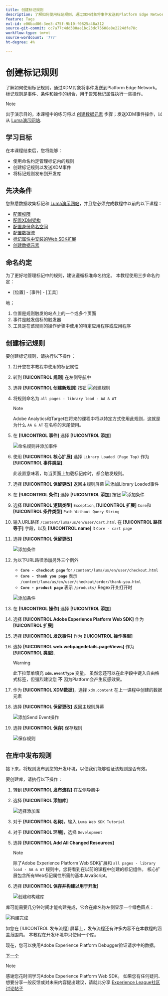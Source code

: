 ```yaml
---
title: 创建标记规则
description: 了解如何使用标记规则，通过XDM对象将事件发送到Platform Edge Network。 本课程是“使用Web SDK实施Adobe Experience Cloud”教程的一部分。
feature: Tags
exl-id: e06bad06-3ee3-475f-9b10-f0825a48a312
source-git-commit: cc7a77c4dd380ae1bc23dc75608e8e2224dfe78c
workflow-type: tm+mt
source-wordcount: '777'
ht-degree: 4%

---
```


# 创建标记规则

了解如何使用标记规则，通过XDM对象将事件发送到Platform Edge Network。 标记规则是事件、条件和操作的组合，用于告知标记属性执行一些操作。

>[!NOTE]
>
> 出于演示目的，本课程中的练习将以 [创建数据元素](create-data-elements.md) 步骤；发送XDM事件操作，以从 [Luma演示网站](https://luma.enablementadobe.com/content/luma/us/en.html).


## 学习目标

在本课程结束后，您将能够：

* 使用命名约定管理标记内的规则
* 创建标记规则以发送XDM事件
* 将标记规则发布到开发库


## 先决条件

您熟悉数据收集标记和 [Luma演示网站](https://luma.enablementadobe.com/content/luma/us/en.html)，并且您必须完成教程中以前的以下课程：

* [配置权限](configure-permissions.md)
* [配置XDM架构](configure-schemas.md)
* [配置身份命名空间](configure-identities.md)
* [配置数据流](configure-datastream.md)
* [标记属性中安装的Web SDK扩展](install-web-sdk.md)
* [创建数据元素](create-data-elements.md)

## 命名约定

为了更好地管理标记中的规则，建议遵循标准命名约定。 本教程使用三步命名约定：

* [位置] - [事件] - [工具]

地；

1. 位置是规则触发的站点上的一个或多个页面
1. 事件是触发信标的触发器
1. 工具是在该规则的操作步骤中使用的特定应用程序或应用程序


## 创建标记规则

要创建标记规则，请执行以下操作：

1. 打开您在本教程中使用的标记属性
1. 转到 **[!UICONTROL 规则]** 在左侧导航中
1. 选择 **[!UICONTROL 创建新规则]** 按钮
   ![创建规则](assets/rules-create.png)
1. 将规则命名为 `all pages - library load - AA & AT`

   >[!NOTE]
   >
   > Adobe Analytics和Target在将来的课程中将以特定方式使用此规则，这就是为什么 `AA & AT` 在名称的末尾使用。

1. 在 **[!UICONTROL 事件]** 选择 **[!UICONTROL 添加]**

   ![命名规则并添加事件](assets/rule-name.png)
1. 使用 **[!UICONTROL 核心扩展]** 选择 `Library Loaded (Page Top)` 作为 **[!UICONTROL 事件类型]**.

   此设置意味着，每当页面上加载标记库时，都会触发规则。
1. 选择 **[!UICONTROL 保留更改]** 返回主规则屏幕
   ![添加Library Loaded事件](assets/rule-event-pagetop.png)
1. 在 **[!UICONTROL 条件]** 选择 **[!UICONTROL 添加]** 按钮
   ![添加条件](assets/rules-add-conditions.png)
1. 选择 **[!UICONTROL 逻辑类型]** `Exception`, **[!UICONTROL 扩展]** `Core`和 **[!UICONTROL 条件类型]** `Path Without Query String`
1. 输入URL路径 `/content/luma/us/en/user/cart.html` 在 **[!UICONTROL 路径等于]** 字段，以及 **[!UICONTROL name]** it `Core - cart page`
1. 选择 **[!UICONTROL 保留更改]**

   ![添加条件](assets/rule-condition-exception.png)
1. 为以下URL路径添加另外三个例外

   * **`Core - checkout page`** for `/content/luma/us/en/user/checkout.html`
   * **`Core - thank you page`** 表示 `/content/luma/us/en/user/checkout/order/thank-you.html`
   * **`Core - product page`** 表示 `/products/` Regex开关打开时

   ![添加条件](assets/rule-condition-exception-all.png)

1. 在 **[!UICONTROL 操作]** 选择 **[!UICONTROL 添加]**
1. 选择 **[!UICONTROL Adobe Experience Platform Web SDK]** 作为 **[!UICONTROL 扩展]**
1. 选择 **[!UICONTROL 发送事件]** 作为 **[!UICONTROL 操作类型]**
1. 选择 **[!UICONTROL web.webpagedetails.pageViews]** 作为 **[!UICONTROL 类型]**.

   >[!WARNING]
   >
   > 此下拉菜单填充 **`xdm.eventType`** 变量。 虽然您还可以在此字段中键入自由格式标签，但强烈建议您 **不** 因为Platform会产生反感效果。

1. 作为 **[!UICONTROL XDM数据]**，选择 `xdm.content` 在上一课程中创建的数据元素
1. 选择 **[!UICONTROL 保留更改]** 返回主规则屏幕

   ![添加Send Event操作](assets/rule-set-action-xdm.png)
1. 选择 **[!UICONTROL 保存]** 保存规则

   ![保存规则](assets/rule-save.png)

## 在库中发布规则

接下来，将规则发布到您的开发环境，以便我们能够验证该规则是否有效。

要创建库，请执行以下操作：

1. 转到 **[!UICONTROL 发布流程]** 在左侧导航中
1. 选择 **[!UICONTROL 添加库]**

   ![选择添加库](assets/rule-publish-library.png)
1. 对于 **[!UICONTROL 名称]**，输入 `Luma Web SDK Tutorial`
1. 对于 **[!UICONTROL 环境]**，选择 `Development`
1. 选择  **[!UICONTROL Add All Changed Resources]**

   >[!NOTE]
   >
   >    除了Adobe Experience Platform Web SDK扩展和 `all pages - library load - AA & AT` 规则中，您将看到在以前的课程中创建的标记组件。 核心扩展包含所有Web标记属性所需的基本JavaScript。

1. 选择 **[!UICONTROL 保存并构建以用于开发]**

   ![创建和构建库](assets/rule-publish-add-all-changes.png)

库可能需要几分钟时间才能构建完成，它会在库名称左侧显示一个绿色圆点：

![构建完成](assets/rule-publish-success.png)

如您在 [!UICONTROL 发布流程] 屏幕上，发布流程还有许多内容不在本教程的涵盖范围内。 本教程在开发环境中只使用一个库。

现在，您可以使用Adobe Experience Platform Debugger验证请求中的数据。

[下一个 ](validate-with-debugger.md)

>[!NOTE]
>
>感谢您花时间学习Adobe Experience Platform Web SDK。 如果您有任何疑问、想要分享一般反馈或对未来内容提出建议，请就此分享 [Experience League社区讨论帖子](https://experienceleaguecommunities.adobe.com/t5/adobe-experience-platform-launch/tutorial-discussion-implement-adobe-experience-cloud-with-web/td-p/444996)
